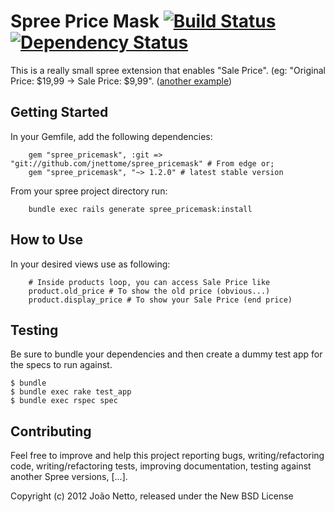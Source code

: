 Spree Price Mask [![Build Status](https://secure.travis-ci.org/jnettome/spree_pricemask.png)](http://travis-ci.org/jnettome/spree_pricemask) [![Dependency Status](https://gemnasium.com/jnettome/spree_pricemask.png?travis)](https://gemnasium.com/jnettome/spree_pricemask)
================

This is a really small spree extension that enables "Sale Price".
(eg: "Original Price: $19,99 -> Sale Price: $9,99". ([another example](http://demo.spreecommerce.com/products/xm-inno-xm2go-portable-satellite-radio-mp3-player-and-home-kit))

Getting Started
---------------

In your Gemfile, add the following dependencies:

        gem "spree_pricemask", :git => "git://github.com/jnettome/spree_pricemask" # From edge or;
        gem "spree_pricemask", "~> 1.2.0" # latest stable version

From your spree project directory run:

        bundle exec rails generate spree_pricemask:install
        

How to Use
----------

In your desired views use as following:

        # Inside products loop, you can access Sale Price like
        product.old_price # To show the old price (obvious...)
        product.display_price # To show your Sale Price (end price)

Testing
-------

Be sure to bundle your dependencies and then create a dummy test app for the specs to run against.

    $ bundle
    $ bundle exec rake test_app
    $ bundle exec rspec spec


Contributing
------------

Feel free to improve and help this project reporting bugs, writing/refactoring code, writing/refactoring tests, improving documentation, testing against another Spree versions, [...].

Copyright (c) 2012 João Netto, released under the New BSD License
